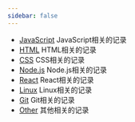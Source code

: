 ```yaml
---
sidebar: false
---
```


* [JavaScript](../JavaScript) JavaScript相关的记录
* [HTML](../HTML) HTML相关的记录
* [CSS](../CSS) CSS相关的记录
* [Node.js](../Node.js) Node.js相关的记录
* [React](../React) React相关的记录
* [Linux](../Linux) Linux相关的记录
* [Git](../Git) Git相关的记录
* [Other](../Other) 其他相关的记录